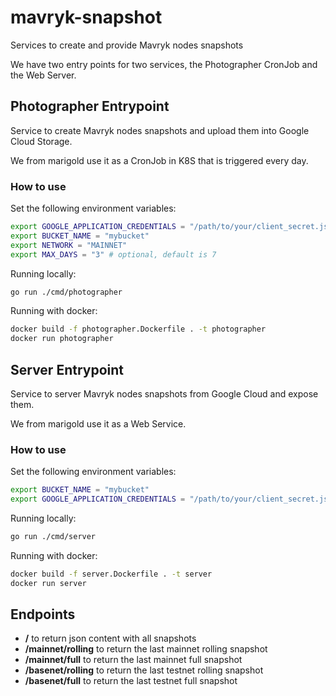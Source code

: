 # mavryk-snapshot

Services to create and provide Mavryk nodes snapshots

We have two entry points for two services, the Photographer CronJob and the Web Server.
## Photographer Entrypoint

Service to create Mavryk nodes snapshots and upload them into Google Cloud Storage.

We from marigold use it as a CronJob in K8S that is triggered every day.

### How to use

Set the following environment variables:

```bash
export GOOGLE_APPLICATION_CREDENTIALS = "/path/to/your/client_secret.json"
export BUCKET_NAME = "mybucket"
export NETWORK = "MAINNET"
export MAX_DAYS = "3" # optional, default is 7
```

Running locally:

```bash
go run ./cmd/photographer
```

Running with docker:

```bash
docker build -f photographer.Dockerfile . -t photographer
docker run photographer
```

## Server Entrypoint

Service to server Mavryk nodes snapshots from Google Cloud and expose them.

We from marigold use it as a Web Service.


### How to use

Set the following environment variables:

```bash
export BUCKET_NAME = "mybucket"
export GOOGLE_APPLICATION_CREDENTIALS = "/path/to/your/client_secret.json"
```

Running locally:

```bash
go run ./cmd/server
```

Running with docker:

```bash
docker build -f server.Dockerfile . -t server
docker run server
```

## Endpoints

* **/** to return json content with all snapshots
* **/mainnet/rolling** to return the last mainnet rolling snapshot
* **/mainnet/full** to return the last mainnet full snapshot
* **/basenet/rolling** to return the last testnet rolling snapshot
* **/basenet/full** to return the last testnet full snapshot
